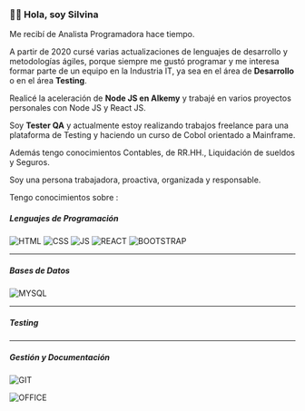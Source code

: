 ### 👋🏻 **Hola, soy Silvina**

Me recibí de Analista Programadora hace tiempo. 

A partir de 2020 cursé varias actualizaciones de lenguajes de desarrollo y metodologías ágiles, porque siempre me gustó programar y me interesa formar parte de un equipo en la Industria IT, ya sea en el área de **Desarrollo** o en el área **Testing**.

Realicé la aceleración de **Node JS en Alkemy** y trabajé en varios proyectos personales con Node JS y React JS.

Soy **Tester QA** y actualmente estoy realizando trabajos freelance para una plataforma de Testing y haciendo un curso de Cobol orientado a Mainframe.

Además tengo conocimientos Contables, de RR.HH., Liquidación de sueldos y Seguros.

Soy una persona trabajadora, proactiva, organizada y responsable.

Tengo conocimientos sobre : 

##### Lenguajes de Programación ####
 
![HTML](https://user-images.githubusercontent.com/77582867/141662514-db0d47ee-6135-44e3-ac75-c5d738fcc037.png)
![CSS](https://user-images.githubusercontent.com/77582867/141662517-6e01753f-6443-49d4-8d9e-309ccb14c4e8.png)
![JS](https://user-images.githubusercontent.com/77582867/141662702-21695e9c-05e0-4026-890c-7744fa48fbbb.png)
![REACT](https://user-images.githubusercontent.com/77582867/141662734-dba5d0a1-a0a6-449f-ac65-1a94bd59ae8f.png)
![BOOTSTRAP](https://user-images.githubusercontent.com/77582867/141662647-26828224-5fdc-4a93-890e-f0d9541985c4.png)

___
  
##### Bases de Datos ####
  
![MYSQL](https://user-images.githubusercontent.com/77582867/141663148-ea296d4f-62c9-4b62-91ca-6348f57898be.png) 
  
___
  
##### Testing ####
  
  
  
____
  
##### Gestión y Documentación #####
  
![GIT](https://user-images.githubusercontent.com/77582867/141662651-0537e50e-fa97-4b9c-8f17-c856e2cdd60c.png)

![OFFICE](https://user-images.githubusercontent.com/77582867/141663152-a7efd745-af62-4a89-8361-4495b1c0ed81.png)
  
  







